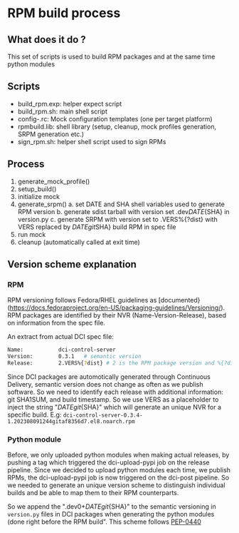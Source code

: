 # RPM build process

## What does it do ?

This set of scripts is used to build RPM packages and at the same time python modules


## Scripts

- build_rpm.exp: helper expect script
- build_rpm.sh: main shell script
- config-<platform>.rc: Mock configuration templates (one per target platform)
- rpmbuild.lib: shell library (setup, cleanup, mock profiles generation, SRPM generation etc.)
- sign_rpm.sh: helper shell script used to sign RPMs


## Process

1. generate_mock_profile()
2. setup_build()
3. initialize mock
4. generate_srpm()
   a. set DATE and SHA shell variables used to generate RPM version
   b. generate sdist tarball with version set <semantic version scheme>.dev${DATE}${SHA} in version.py
   c. generate SRPM with version set to <semantic version scheme>.VERS%{?dist} with VERS replaced by ${DATE}git$SHA}
    build RPM in spec file
5. run mock
6. cleanup (automatically called at exit time)


## Version scheme explanation

### RPM

RPM versioning follows Fedora/RHEL guidelines as [documented}(https://docs.fedoraproject.org/en-US/packaging-guidelines/Versioning/). RPM packages are identified by their NVR (Name-Version-Release), based on information from the spec file.

An extract from actual DCI spec file:

```sh
Name:           dci-control-server
Version:        0.3.1   # semantic version
Release:        2.VERS%{?dist} # 2 is the RPM package version and %{?dist} identifies the target distro
```

Since DCI packages are automotically generated through Continuous Delivery, semantic version does not change as often as we publish software. So we need to identify each release with additional information: git SHA1SUM, and build timestamp. So we use VERS as a placeholder to inject the string "${DATE}git${SHA}" which will generate an unique NVR for a specific build. E.g: `dci-control-server-0.3.4-1.202308091244gitaf8356d7.el8.noarch.rpm`


### Python module

Before, we only uploaded python modules when making actual releases, by pushing a tag which triggered the dci-upload-pypi job on the release pipeline.
Since we decided to upload python modules each time, we publish RPMs, the dci-upload-pypi job is now triggered on the dci-post pipeline. So we needed to generate an unique version scheme to distinguish individual builds and be able to map them to their RPM counterparts.

So we append the ".dev0+${DATE}git${SHA}" to the semantic versioning in `version.py` files in DCI packages when generating the python modules (done right before the RPM build". This scheme follows [PEP-0440](https://peps.python.org/pep-0440/)


